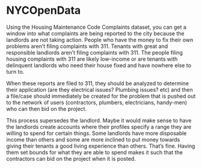 # NYCOpenData

Using the Housing Maintenance Code Complaints dataset, you can get a window into what complaints are being reported to the city because the landlords are not taking action. People who have the money to fix their own problems aren’t filing complaints with 311. Tenants with great and responsible landlords aren’t filing complaints with 311. The people filing housing complaints with 311 are likely low-income or are tenants with delinquent landlords who need their house fixed and have nowhere else to turn to.

When these reports are filed to 311, they should be analyzed to determine their application (are they electrical issues? Plumbing issues? etc) and then a file/case should immediately be created for the problem that is pushed out to the network of users (contractors, plumbers, electricians, handy-men) who can then bid on the project. 

This process supersedes the landlord. Maybe it would make sense to have the landlords create accounts where their profiles specify a range they are willing to spend for certain things. Some landlords have more disposable income than others and some are more inclined to put money towards giving their tenants a good living experience than others. That’s fine. Having them set bounds for what they are able to spend makes it such that the contractors can bid on the project when it is posted.
